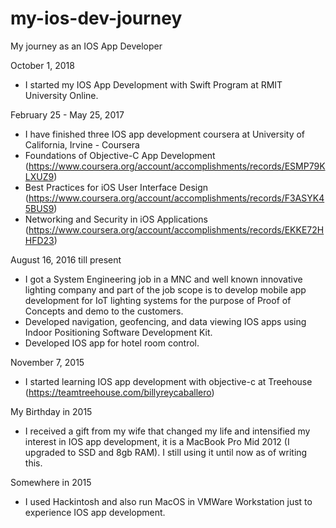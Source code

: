 # my-ios-dev-journey
My journey as an IOS App Developer


October 1, 2018
- I started my IOS App Development with Swift Program at RMIT University Online.


February 25 - May 25, 2017
- I have finished three IOS app development coursera at University of California, Irvine - Coursera
- Foundations of Objective-C App Development (https://www.coursera.org/account/accomplishments/records/ESMP79KLXUZ9)
- Best Practices for iOS User Interface Design (https://www.coursera.org/account/accomplishments/records/F3ASYK45BUS9)
- Networking and Security in iOS Applications (https://www.coursera.org/account/accomplishments/records/EKKE72HHFD23)

  
August 16, 2016 till present
- I got a System Engineering job in a MNC and well known innovative lighting company and part of the job scope is to develop mobile app development for IoT lighting systems for the purpose of Proof of Concepts and demo to the customers.
- Developed navigation, geofencing, and data viewing IOS apps using Indoor Positioning Software Development Kit.
- Developed IOS app for hotel room control.


November 7, 2015
- I started learning IOS app development with objective-c at Treehouse (https://teamtreehouse.com/billyreycaballero)


My Birthday in 2015
- I received a gift from my wife that changed my life and intensified my interest in IOS app development, it is a MacBook Pro Mid 2012 (I upgraded to SSD and 8gb RAM). I still using it until now as of writing this.


Somewhere in 2015
- I used Hackintosh and also run MacOS in VMWare Workstation just to experience IOS app development.
